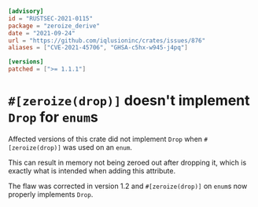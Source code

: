 ```toml
[advisory]
id = "RUSTSEC-2021-0115"
package = "zeroize_derive"
date = "2021-09-24"
url = "https://github.com/iqlusioninc/crates/issues/876"
aliases = ["CVE-2021-45706", "GHSA-c5hx-w945-j4pq"]

[versions]
patched = [">= 1.1.1"]
```

# `#[zeroize(drop)]` doesn't implement `Drop` for `enum`s

Affected versions of this crate did not implement `Drop` when `#[zeroize(drop)]` was used on an `enum`.

This can result in memory not being zeroed out after dropping it, which is exactly what is intended when adding this attribute.

The flaw was corrected in version 1.2 and `#[zeroize(drop)]` on `enum`s now properly implements `Drop`.
